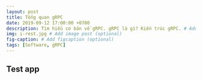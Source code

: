 ```yaml
---
layout: post
title: Tổng quan gRPC
date: 2019-09-12 17:00:00 +0700
description: Tìm hiểu cơ bản về gRPC. gRPC là gì? Kiến trúc gRPC. # Add post description (optional)
img: i-rest.jpg # Add image post (optional)
fig-caption: # Add figcaption (optional)
tags: [Software, gRPC]
---
```

## Test app